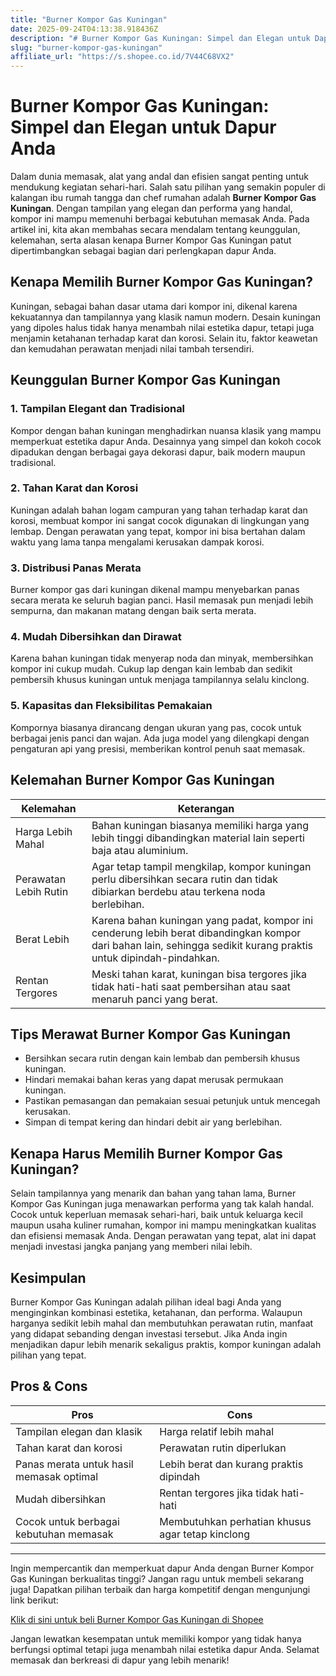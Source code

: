 ```yaml
---
title: "Burner Kompor Gas Kuningan"
date: 2025-09-24T04:13:38.918436Z
description: "# Burner Kompor Gas Kuningan: Simpel dan Elegan untuk Dapur Anda..."
slug: "burner-kompor-gas-kuningan"
affiliate_url: "https://s.shopee.co.id/7V44C68VX2"
---
```

# Burner Kompor Gas Kuningan: Simpel dan Elegan untuk Dapur Anda

Dalam dunia memasak, alat yang andal dan efisien sangat penting untuk mendukung kegiatan sehari-hari. Salah satu pilihan yang semakin populer di kalangan ibu rumah tangga dan chef rumahan adalah **Burner Kompor Gas Kuningan**. Dengan tampilan yang elegan dan performa yang handal, kompor ini mampu memenuhi berbagai kebutuhan memasak Anda. Pada artikel ini, kita akan membahas secara mendalam tentang keunggulan, kelemahan, serta alasan kenapa Burner Kompor Gas Kuningan patut dipertimbangkan sebagai bagian dari perlengkapan dapur Anda.

## Kenapa Memilih Burner Kompor Gas Kuningan?

Kuningan, sebagai bahan dasar utama dari kompor ini, dikenal karena kekuatannya dan tampilannya yang klasik namun modern. Desain kuningan yang dipoles halus tidak hanya menambah nilai estetika dapur, tetapi juga menjamin ketahanan terhadap karat dan korosi. Selain itu, faktor keawetan dan kemudahan perawatan menjadi nilai tambah tersendiri.

## Keunggulan Burner Kompor Gas Kuningan

### 1. Tampilan Elegant dan Tradisional

Kompor dengan bahan kuningan menghadirkan nuansa klasik yang mampu memperkuat estetika dapur Anda. Desainnya yang simpel dan kokoh cocok dipadukan dengan berbagai gaya dekorasi dapur, baik modern maupun tradisional.

### 2. Tahan Karat dan Korosi

Kuningan adalah bahan logam campuran yang tahan terhadap karat dan korosi, membuat kompor ini sangat cocok digunakan di lingkungan yang lembap. Dengan perawatan yang tepat, kompor ini bisa bertahan dalam waktu yang lama tanpa mengalami kerusakan dampak korosi.

### 3. Distribusi Panas Merata

Burner kompor gas dari kuningan dikenal mampu menyebarkan panas secara merata ke seluruh bagian panci. Hasil memasak pun menjadi lebih sempurna, dan makanan matang dengan baik serta merata.

### 4. Mudah Dibersihkan dan Dirawat

Karena bahan kuningan tidak menyerap noda dan minyak, membersihkan kompor ini cukup mudah. Cukup lap dengan kain lembab dan sedikit pembersih khusus kuningan untuk menjaga tampilannya selalu kinclong.

### 5. Kapasitas dan Fleksibilitas Pemakaian

Kompornya biasanya dirancang dengan ukuran yang pas, cocok untuk berbagai jenis panci dan wajan. Ada juga model yang dilengkapi dengan pengaturan api yang presisi, memberikan kontrol penuh saat memasak.

## Kelemahan Burner Kompor Gas Kuningan

| Kelemahan | Keterangan |
| --- | --- |
| Harga Lebih Mahal | Bahan kuningan biasanya memiliki harga yang lebih tinggi dibandingkan material lain seperti baja atau aluminium. |
| Perawatan Lebih Rutin | Agar tetap tampil mengkilap, kompor kuningan perlu dibersihkan secara rutin dan tidak dibiarkan berdebu atau terkena noda berlebihan. |
| Berat Lebih | Karena bahan kuningan yang padat, kompor ini cenderung lebih berat dibandingkan kompor dari bahan lain, sehingga sedikit kurang praktis untuk dipindah-pindahkan. |
| Rentan Tergores | Meski tahan karat, kuningan bisa tergores jika tidak hati-hati saat pembersihan atau saat menaruh panci yang berat. |

## Tips Merawat Burner Kompor Gas Kuningan

- Bersihkan secara rutin dengan kain lembab dan pembersih khusus kuningan.
- Hindari memakai bahan keras yang dapat merusak permukaan kuningan.
- Pastikan pemasangan dan pemakaian sesuai petunjuk untuk mencegah kerusakan.
- Simpan di tempat kering dan hindari debit air yang berlebihan.

## Kenapa Harus Memilih Burner Kompor Gas Kuningan?

Selain tampilannya yang menarik dan bahan yang tahan lama, Burner Kompor Gas Kuningan juga menawarkan performa yang tak kalah handal. Cocok untuk keperluan memasak sehari-hari, baik untuk keluarga kecil maupun usaha kuliner rumahan, kompor ini mampu meningkatkan kualitas dan efisiensi memasak Anda. Dengan perawatan yang tepat, alat ini dapat menjadi investasi jangka panjang yang memberi nilai lebih.

## Kesimpulan

Burner Kompor Gas Kuningan adalah pilihan ideal bagi Anda yang menginginkan kombinasi estetika, ketahanan, dan performa. Walaupun harganya sedikit lebih mahal dan membutuhkan perawatan rutin, manfaat yang didapat sebanding dengan investasi tersebut. Jika Anda ingin menjadikan dapur lebih menarik sekaligus praktis, kompor kuningan adalah pilihan yang tepat.

## Pros & Cons

| **Pros** | **Cons** |
| --- | --- |
| Tampilan elegan dan klasik | Harga relatif lebih mahal |
| Tahan karat dan korosi | Perawatan rutin diperlukan |
| Panas merata untuk hasil memasak optimal | Lebih berat dan kurang praktis dipindah |
| Mudah dibersihkan | Rentan tergores jika tidak hati-hati |
| Cocok untuk berbagai kebutuhan memasak | Membutuhkan perhatian khusus agar tetap kinclong |

---

Ingin mempercantik dan memperkuat dapur Anda dengan Burner Kompor Gas Kuningan berkualitas tinggi? Jangan ragu untuk membeli sekarang juga! Dapatkan pilihan terbaik dan harga kompetitif dengan mengunjungi link berikut:

[Klik di sini untuk beli Burner Kompor Gas Kuningan di Shopee](https://s.shopee.co.id/7V44C68VX2)

Jangan lewatkan kesempatan untuk memiliki kompor yang tidak hanya berfungsi optimal tetapi juga menambah nilai estetika dapur Anda. Selamat memasak dan berkreasi di dapur yang lebih menarik!